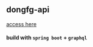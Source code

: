 dongfg-api
----------
[access here](https://api.dongfg.com)

#### build with `spring boot` + `graphql`